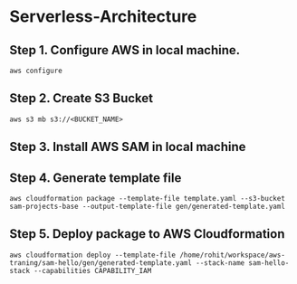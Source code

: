 # Serverless-Architecture

## Step 1. Configure AWS in local machine.
`aws configure`

## Step 2. Create S3 Bucket
`aws s3 mb s3://<BUCKET_NAME>`

## Step 3. Install AWS SAM in local machine

## Step 4. Generate template file
`aws cloudformation package --template-file template.yaml --s3-bucket sam-projects-base --output-template-file gen/generated-template.yaml`

## Step 5. Deploy package to AWS Cloudformation
`aws cloudformation deploy --template-file /home/rohit/workspace/aws-traning/sam-hello/gen/generated-template.yaml --stack-name sam-hello-stack --capabilities CAPABILITY_IAM`

